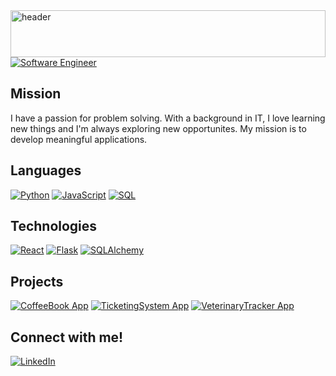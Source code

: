 <img width=100% height="75" src="https://t3.ftcdn.net/jpg/05/15/16/12/240_F_515161253_qgTl1av49pM4XmGMS8Tb7Ije0lBJcASS.jpg" alt="header"/>

<a href="https://git.io/typing-svg">
    <img src="https://readme-typing-svg.herokuapp.com?font=Montserrat&weight=500&size=25&duration=4500&pause=500&color=D9BED1&width=435&lines=Hello%2C+I'm+Galen+Reed;Software+Engineer" alt="Software Engineer"/>
</a>

## Mission

I have a passion for problem solving. With a background in IT, I love learning new things and I'm always exploring new opportunites. My mission is to develop meaningful applications. 

## Languages

[![Python](https://img.shields.io/badge/-Python-000?&logo=Python)](https://www.python.org/)
[![JavaScript](https://img.shields.io/badge/-JavaScript-000?&logo=JavaScript)](https://www.javascript.com/)
[![SQL](https://img.shields.io/badge/-SQL-000?&logo=MySQL)](https://www.mysql.com/)

## Technologies
[![React](https://img.shields.io/badge/-React-000?&logo=react)](https://react.dev/)
[![Flask](https://img.shields.io/badge/-Flask-000?&logo=flask)](https://flask.palletsprojects.com/en/stable/)
[![SQLAlchemy](https://img.shields.io/badge/-SQLAlchemy-000?&logo=sqlalchemy)](https://www.sqlalchemy.org/)

## Projects
[![CoffeeBook App](https://img.shields.io/badge/-CoffeeBook-black)](https://github.com/Galen-Reed/CoffeeBookApp)
[![TicketingSystem App](https://img.shields.io/badge/-TicketingSystem-black)](https://github.com/Galen-Reed/TicketingSystem)
[![VeterinaryTracker App](https://img.shields.io/badge/-VeterinaryTracker-black)](https://github.com/Galen-Reed/VeterinaryTracker)

## Connect with me!
[![LinkedIn](https://img.shields.io/badge/-LinkedIn-000?&logo=linkedin&logoColor=white)](https://www.linkedin.com/in/galen-reed/)


<!--
**Galen-Reed/galen-reed** is a ✨ _special_ ✨ repository because its `README.md` (this file) appears on your GitHub profile.

Here are some ideas to get you started:

- 🔭 I’m currently working on ...
- 🌱 I’m currently learning ...
- 👯 I’m looking to collaborate on ...
- 🤔 I’m looking for help with ...
- 💬 Ask me about ...
- 📫 How to reach me: ...
- 😄 Pronouns: ...
- ⚡ Fun fact: ...
-->
